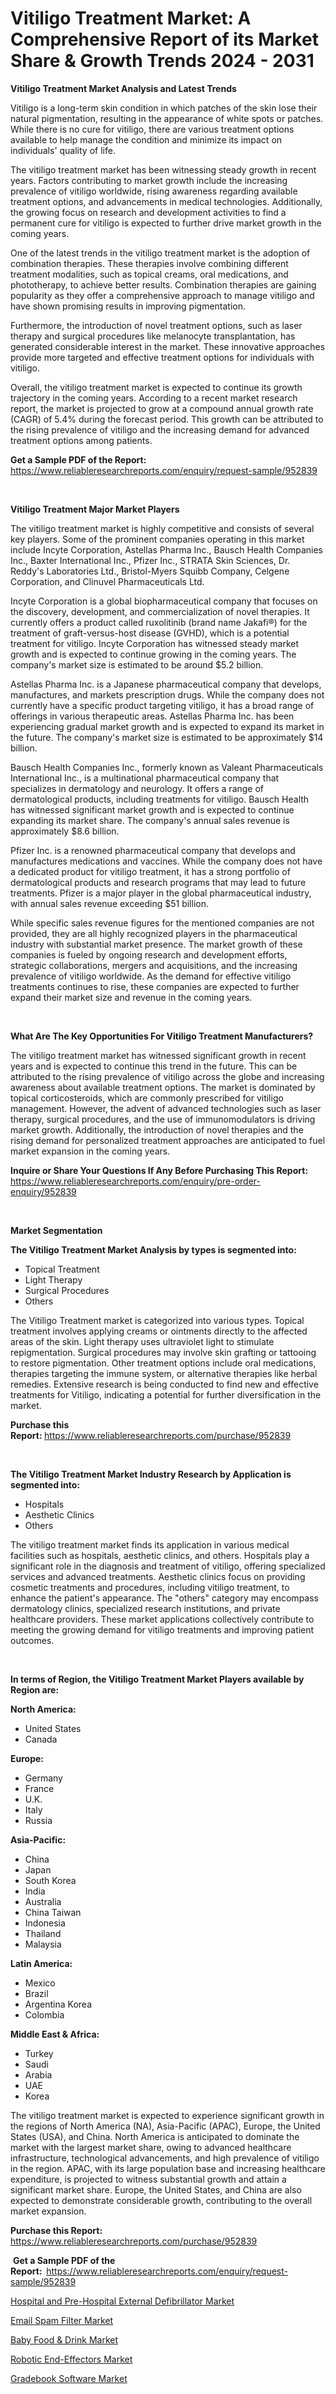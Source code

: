 <p><h1>Vitiligo Treatment Market: A Comprehensive Report of its Market Share & Growth Trends 2024 - 2031</h1></p><p><strong>Vitiligo Treatment Market Analysis and Latest Trends</strong></p>
<p><p>Vitiligo is a long-term skin condition in which patches of the skin lose their natural pigmentation, resulting in the appearance of white spots or patches. While there is no cure for vitiligo, there are various treatment options available to help manage the condition and minimize its impact on individuals' quality of life.</p><p>The vitiligo treatment market has been witnessing steady growth in recent years. Factors contributing to market growth include the increasing prevalence of vitiligo worldwide, rising awareness regarding available treatment options, and advancements in medical technologies. Additionally, the growing focus on research and development activities to find a permanent cure for vitiligo is expected to further drive market growth in the coming years.</p><p>One of the latest trends in the vitiligo treatment market is the adoption of combination therapies. These therapies involve combining different treatment modalities, such as topical creams, oral medications, and phototherapy, to achieve better results. Combination therapies are gaining popularity as they offer a comprehensive approach to manage vitiligo and have shown promising results in improving pigmentation.</p><p>Furthermore, the introduction of novel treatment options, such as laser therapy and surgical procedures like melanocyte transplantation, has generated considerable interest in the market. These innovative approaches provide more targeted and effective treatment options for individuals with vitiligo.</p><p>Overall, the vitiligo treatment market is expected to continue its growth trajectory in the coming years. According to a recent market research report, the market is projected to grow at a compound annual growth rate (CAGR) of 5.4% during the forecast period. This growth can be attributed to the rising prevalence of vitiligo and the increasing demand for advanced treatment options among patients.</p></p>
<p><strong>Get a Sample PDF of the Report:&nbsp;</strong> <a href="https://www.reliableresearchreports.com/enquiry/request-sample/952839">https://www.reliableresearchreports.com/enquiry/request-sample/952839</a></p>
<p>&nbsp;</p>
<p><strong>Vitiligo Treatment Major Market Players</strong></p>
<p><p>The vitiligo treatment market is highly competitive and consists of several key players. Some of the prominent companies operating in this market include Incyte Corporation, Astellas Pharma Inc., Bausch Health Companies Inc., Baxter International Inc., Pfizer Inc., STRATA Skin Sciences, Dr. Reddy's Laboratories Ltd., Bristol-Myers Squibb Company, Celgene Corporation, and Clinuvel Pharmaceuticals Ltd.</p><p>Incyte Corporation is a global biopharmaceutical company that focuses on the discovery, development, and commercialization of novel therapies. It currently offers a product called ruxolitinib (brand name Jakafi®) for the treatment of graft-versus-host disease (GVHD), which is a potential treatment for vitiligo. Incyte Corporation has witnessed steady market growth and is expected to continue growing in the coming years. The company's market size is estimated to be around $5.2 billion.</p><p>Astellas Pharma Inc. is a Japanese pharmaceutical company that develops, manufactures, and markets prescription drugs. While the company does not currently have a specific product targeting vitiligo, it has a broad range of offerings in various therapeutic areas. Astellas Pharma Inc. has been experiencing gradual market growth and is expected to expand its market in the future. The company's market size is estimated to be approximately $14 billion.</p><p>Bausch Health Companies Inc., formerly known as Valeant Pharmaceuticals International Inc., is a multinational pharmaceutical company that specializes in dermatology and neurology. It offers a range of dermatological products, including treatments for vitiligo. Bausch Health has witnessed significant market growth and is expected to continue expanding its market share. The company's annual sales revenue is approximately $8.6 billion.</p><p>Pfizer Inc. is a renowned pharmaceutical company that develops and manufactures medications and vaccines. While the company does not have a dedicated product for vitiligo treatment, it has a strong portfolio of dermatological products and research programs that may lead to future treatments. Pfizer is a major player in the global pharmaceutical industry, with annual sales revenue exceeding $51 billion.</p><p>While specific sales revenue figures for the mentioned companies are not provided, they are all highly recognized players in the pharmaceutical industry with substantial market presence. The market growth of these companies is fueled by ongoing research and development efforts, strategic collaborations, mergers and acquisitions, and the increasing prevalence of vitiligo worldwide. As the demand for effective vitiligo treatments continues to rise, these companies are expected to further expand their market size and revenue in the coming years.</p></p>
<p>&nbsp;</p>
<p><strong>What Are The Key Opportunities For Vitiligo Treatment Manufacturers?</strong></p>
<p><p>The vitiligo treatment market has witnessed significant growth in recent years and is expected to continue this trend in the future. This can be attributed to the rising prevalence of vitiligo across the globe and increasing awareness about available treatment options. The market is dominated by topical corticosteroids, which are commonly prescribed for vitiligo management. However, the advent of advanced technologies such as laser therapy, surgical procedures, and the use of immunomodulators is driving market growth. Additionally, the introduction of novel therapies and the rising demand for personalized treatment approaches are anticipated to fuel market expansion in the coming years.</p></p>
<p><strong>Inquire or Share Your Questions If Any Before Purchasing This Report:</strong> <a href="https://www.reliableresearchreports.com/enquiry/pre-order-enquiry/952839">https://www.reliableresearchreports.com/enquiry/pre-order-enquiry/952839</a></p>
<p>&nbsp;</p>
<p><strong>Market Segmentation</strong></p>
<p><strong>The Vitiligo Treatment Market Analysis by types is segmented into:</strong></p>
<p><ul><li>Topical Treatment</li><li>Light Therapy</li><li>Surgical Procedures</li><li>Others</li></ul></p>
<p><p>The Vitiligo Treatment market is categorized into various types. Topical treatment involves applying creams or ointments directly to the affected areas of the skin. Light therapy uses ultraviolet light to stimulate repigmentation. Surgical procedures may involve skin grafting or tattooing to restore pigmentation. Other treatment options include oral medications, therapies targeting the immune system, or alternative therapies like herbal remedies. Extensive research is being conducted to find new and effective treatments for Vitiligo, indicating a potential for further diversification in the market.</p></p>
<p><strong>Purchase this Report:&nbsp;</strong><a href="https://www.reliableresearchreports.com/purchase/952839">https://www.reliableresearchreports.com/purchase/952839</a></p>
<p>&nbsp;</p>
<p><strong>The Vitiligo Treatment Market Industry Research by Application is segmented into:</strong></p>
<p><ul><li>Hospitals</li><li>Aesthetic Clinics</li><li>Others</li></ul></p>
<p><p>The vitiligo treatment market finds its application in various medical facilities such as hospitals, aesthetic clinics, and others. Hospitals play a significant role in the diagnosis and treatment of vitiligo, offering specialized services and advanced treatments. Aesthetic clinics focus on providing cosmetic treatments and procedures, including vitiligo treatment, to enhance the patient's appearance. The "others" category may encompass dermatology clinics, specialized research institutions, and private healthcare providers. These market applications collectively contribute to meeting the growing demand for vitiligo treatments and improving patient outcomes.</p></p>
<p>&nbsp;</p>
<p><strong>In terms of Region, the Vitiligo Treatment Market Players available by Region are:</strong></p>
<p>
    <p> <strong> North America: </strong>
        <ul>
            <li>United States</li>
            <li>Canada</li>
        </ul>
        </p> 
    <p> <strong> Europe: </strong>
        <ul>
            <li>Germany</li>
            <li>France</li>
            <li>U.K.</li>
            <li>Italy</li>
            <li>Russia</li>
        </ul>
        </p> 
    <p> <strong> Asia-Pacific: </strong>
        <ul>
            <li>China</li>
            <li>Japan</li>
            <li>South Korea</li>
            <li>India</li>
            <li>Australia</li>
            <li>China Taiwan</li>
            <li>Indonesia</li>
            <li>Thailand</li>
            <li>Malaysia</li>
        </ul>
        </p> 
    <p> <strong> Latin America: </strong>
        <ul>
            <li>Mexico</li>
            <li>Brazil</li>
            <li>Argentina Korea</li>
            <li>Colombia</li>
        </ul>
        </p> 
    <p> <strong> Middle East & Africa: </strong>
        <ul>
            <li>Turkey</li>
            <li>Saudi</li>
            <li>Arabia</li>
            <li>UAE</li>
            <li>Korea</li>
        </ul>
    </p>
    </p>
<p><p>The vitiligo treatment market is expected to experience significant growth in the regions of North America (NA), Asia-Pacific (APAC), Europe, the United States (USA), and China. North America is anticipated to dominate the market with the largest market share, owing to advanced healthcare infrastructure, technological advancements, and high prevalence of vitiligo in the region. APAC, with its large population base and increasing healthcare expenditure, is projected to witness substantial growth and attain a significant market share. Europe, the United States, and China are also expected to demonstrate considerable growth, contributing to the overall market expansion.</p></p>
<p><strong>Purchase this Report: </strong><a href="https://www.reliableresearchreports.com/purchase/952839">https://www.reliableresearchreports.com/purchase/952839</a></p>
<p>&nbsp;<strong>Get a Sample PDF of the Report:&nbsp;&nbsp;</strong><a href="https://www.reliableresearchreports.com/enquiry/request-sample/952839">https://www.reliableresearchreports.com/enquiry/request-sample/952839</a></p>
<p><strong></strong></p>
<p><p><a href="https://medium.com/@isomgleason/hospital-and-pre-hospital-external-defibrillator-market-the-key-to-successful-business-strategy-61c5f6e728ce">Hospital and Pre-Hospital External Defibrillator Market</a></p><p><a href="https://github.com/dringals/Market-Research-Report-List-2/blob/main/email-spam-filter-market.md">Email Spam Filter Market</a></p><p><a href="https://www.linkedin.com/pulse/baby-food-amp-drink-market-analysis-examines-its-scope-7ksje?trackingId=fdVnmYgXTqqo6%2FEkwOLqfQ%3D%3D">Baby Food & Drink Market</a></p><p><a href="https://www.linkedin.com/pulse/robotic-end-effectors-market-research-report-provides-thorough-drz2e?trackingId=43mDzGxZQw6DwIJjYzAKRg%3D%3D">Robotic End-Effectors Market</a></p><p><a href="https://github.com/tamvrosiya/Market-Research-Report-List-2/blob/main/gradebook-software-market.md">Gradebook Software Market</a></p></p>